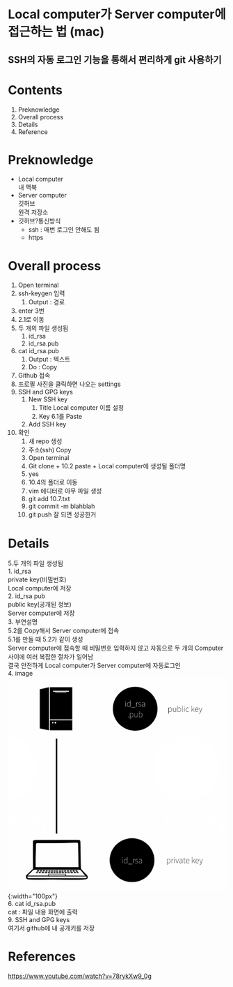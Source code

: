 Local computer가 Server computer에 접근하는 법 (mac)
================================================

SSH의 자동 로그인 기능을 통해서 편리하게 git 사용하기
------------------------------------------------



# Contents
1. Preknowledge
2. Overall process
3. Details
4. Reference



# Preknowledge
* Local computer  
내 맥북
* Server computer  
깃허브  
원격 저장소
* 깃허브?통신방식  
	- ssh : 매번 로그인 안해도 됨
	- https

# Overall process
1. Open terminal
2. ssh-keygen 입력
	1. Output : 경로 
3. enter 3번 
4. 2.1로 이동
5. 두 개의 파일 생성됨
	1. id_rsa
	2. id_rsa.pub
6. cat id_rsa.pub
	1. Output : 텍스트
	2. Do : Copy
7. Github 접속
8. 프로필 사진을 클릭하면 나오는 settings 
9. SSH and  GPG keys 
	1. New SSH key
		1. Title
		Local computer 이름 설정
		2. Key
		6.1를 Paste
	2. Add SSH key
10. 확인
	1. 새 repo 생성
	2. 주소(ssh) Copy
	3. Open terminal
	4. Git clone + 10.2 paste + Local computer에 생성될 폴더명
	5. yes
	6. 10.4의 폴더로 이동
	7. vim 에디터로 아무 파일 생성
	8. git add 10.7.txt
	9. git commit -m blahblah
	10. git push
	잘 되면 성공한거
	



# Details  
5.두 개의 파일 생성됨  
	1. id_rsa  
	private key(비밀번호)  
	Local computer에 저장  
	2. id_rsa.pub  
	public key(공개된 정보)  
	Server computer에 저장  
	3. 부연설명  
	5.2를 Copy해서 Server computer에 접속  
	5.1를 만들 때 5.2가 같이 생성  
	Server computer에 접속할 때 비밀번호 입력하지 않고 자동으로 두 개의 Computer 사이에 여러 복잡한 절차가 일어남  
	결국 안전하게 Local computer가 Server computer에 자동로그인  
	4. image
	![Relationship btw id_rsa and id_rsa.pb](local_and_server_computers.png){:width="100px"}  
6. cat id_rsa.pub  
	cat : 파일 내용 화면에 출력  
9. SSH and  GPG keys  
	여기서 github에 내 공개키를 저장  



# References  
https://www.youtube.com/watch?v=78rykXw9_0g

